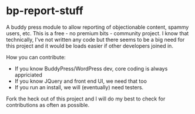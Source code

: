 # bp-report-stuff
A buddy press module to allow reporting of objectionable content, spammy users, etc. This is a free - no premium bits - community project. I know that technically, I've not written any code but there seems to be a big need for this project and it would be loads easier if other developers joined in.

How you can contribute:

* If you know BuddyPress/WordPress dev, core coding is always appriciated
* If you know JQuery and front end UI, we need that too
* If you run an install, we will (eventually) need testers.

Fork the heck out of this project and I will do my best to check for contributions as often as possible.
